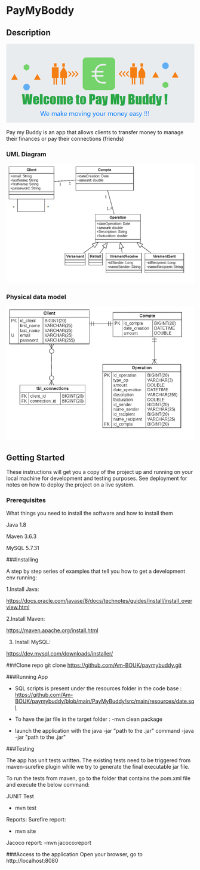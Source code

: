 # PayMyBoddy

## Description
![homepage](https://github.com/Am-BOUK/paymybuddy/blob/main/PayMyBuddy/images/homepage.png)

Pay my Buddy is an app that allows clients to transfer money to manage their finances or pay their connections (friends)

### UML Diagram
![diagrammeUML](https://github.com/Am-BOUK/paymybuddy/blob/main/PayMyBuddy/images/P6_02_diagrammeUML.png)

### Physical data model
![Physical data model](https://github.com/Am-BOUK/paymybuddy/blob/main/PayMyBuddy/images/P6_03_Modèle_PhysiqueDonnées.png)


## Getting Started

These instructions will get you a copy of the project up and running on your local machine for development and testing purposes. See deployment for notes on how to deploy the project on a live system.


### Prerequisites

What things you need to install the software and how to install them

Java 1.8

Maven 3.6.3

MySQL 5.7.31

###Installing

A step by step series of examples that tell you how to get a development env running:

1.Install Java:

https://docs.oracle.com/javase/8/docs/technotes/guides/install/install_overview.html

2.Install Maven:

https://maven.apache.org/install.html

3. Install MySQL:

https://dev.mysql.com/downloads/installer/


###Clone repo
git clone https://github.com/Am-BOUK/paymybuddy.git


###Running App

* SQL scripts is present under the resources folder in the code base :
  https://github.com/Am-BOUK/paymybuddy/blob/main/PayMyBuddy/src/main/resources/date.sql

* To have the jar file in the target folder :
	-mvn clean package

* launch the application with the java -jar "path to the .jar" command
	-java -jar "path to the .jar"

###Testing

The app has unit tests written. The existing tests need to be triggered from maven-surefire plugin while we try to generate the final executable jar file. 

To run the tests from maven, go to the folder that contains the pom.xml file and execute the below command:

JUNIT Test
- mvn test


Reports:
Surefire report:
- mvn site

Jacoco report:
-mvn jacoco:report


###Access to the application
Open your browser, go to http://localhost:8080